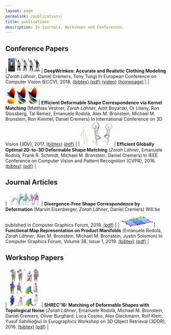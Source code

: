 ```yaml
---
layout: page
permalink: /publications/
title: publications
description: In Journals, Workshops and Conferences.
---
```


## Conference Papers

| <img src="../assets/img/laehner2018deepwrinkles.png" width="100px" /> | **DeepWrinkes: Accurate and Realistic Clothing Modeling** (*Zorah Lähner*, Daniel Cremers, Tony Tung) In European Conference on Computer Vision (ECCV), 2018. [(bibtex)](../assets/bibtex/laehner2018deepwrinkles.txt) [(pdf)](../assets/pdfs/laehner2018deepwrinkles.pdf) [(video)](https://www.youtube.com/watch?v=g2hmNE1AxjQ&list=PLqHzsfkXuhrvsjPdysCD72D9iFLH-VFgT&index=4) [(homepage)](https://research.fb.com/publications/deepwrinkles-accurate-and-realistic-clothing-modeling/) |
| <img src="../assets/img/vestner2017kernel.png" width="100px" /> | **Efficient Deformable Shape Correspondence via Kernel Matching** (Matthias Vestner, *Zorah Lähner*, Amit Boyarski, Or Litany, Ron Slossberg, Tal Remez, Emanuele Rodolà, Alex M. Bronstein, Michael M. Bronstein, Ron Kimmel, Daniel Cremers) In International Conference on 3D Vision (3DV), 2017. [(bibtex)](../assets/bibtex/vestner2017kernelmatching.txt) [(pdf)](../assets/pdfs/kernel17.pdf) |
| <img src="../assets/img/laehner2016elastic2D3D.png" width="100px" /> | **Efficient Globally Optimal 2D-to-3D Deformable Shape Matching** (*Zorah Lähner*, Emanuele Rodolà, Frank R. Schmidt, Michael M. Bronstein, Daniel Cremers) In IEEE Conference on Computer Vision and Pattern Recognition (CVPR), 2016. [(bibtex)](../assets/bibtex/laehner2016elastic2D3D.txt) [(pdf)](../assets/pdfs/lrsbc16.pdf) |

## Journal Articles

| <img src="../assets/img/eisenberger2019divfree.png" width="100px" /> | **Divergence-Free Shape Correspondence by Deformation** (Marvin Eisenberger, *Zorah Lähner*, Daniel Cremers) Will be published in Computer Graphics Forum, 2019. [(pdf)](../assets/pdfs/eisenberger2019divfree.pdf) | 
| <img src="../assets/img/rodola2019funmaprep.png" width="100px" /> | **Functional Map Representation on Product Manifolds** (Emanuele Rodolà, *Zorah Lähner*, Alex M. Bronstein, Michael M. Bronstein, Justin Solomon) In Computer Graphics Forum, Volume 38, Issue 1, 2019. [(bibtex)](../assets/bibtex/rodola2018funmaprep.txt) [(pdf)](../assets/pdfs/rodola2018funmaprep.pdf) |


## Workshop Papers

| <img src="../assets/img/laehner2016shrec.png" width="100px" /> | **SHREC'16: Matching of Deformable Shapes with Topological Noise** (*Zorah Lähner*, Emanuele Rodolà, Michael M. Bronstein, Daniel Cremers, Oliver Burghard, Luca Cosmo, Alex Dieckmann, Rolf Klein, Yusuf Sahillioğlu) In Eurographics Workshop on 3D Object Retrieval (3DOR), 2016. [(bibtex)](../assets/bibtex/laehner2016shrec.txt) [(pdf)](../assets/pdfs/shrec16-3dor.pdf) |
